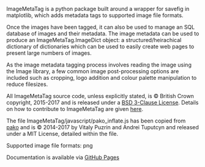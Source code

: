 ImageMetaTag is a python package built around a wrapper for savefig in matplotlib, which adds metadata tags to supported image file formats.

Once the images have been tagged, it can also be used to manage an SQL database of images and their metadata. The image metadata can be used to produce an ImageMetaTag.ImageDict object: a structured/heirachical dictionary of dictionaries which can be used to easily create web pages to present large numbers of images.

As the image metadata tagging process involves reading the image using the Image library, a few common image post-processing options are included such as cropping, logo addition and colour palette manipulation to reduce filesizes.

All ImageMetaTag source code, unless explicitly stated, is © British Crown copyright, 2015-2017 and is released under a [BSD 3-Clause License](LICENSE). Details on how to contribute to ImageMetaTag are given [here](CONTRIBUTING.md).

The file ImageMetaTag/javascript/pako_inflate.js has been copied from [pako](https://github.com/nodeca/pako "pako") and is © 2014-2017 by Vitaly Puzrin and Andrei Tuputcyn and released under a MIT License, detailed within the file.

Supported image file formats: png

Documentation is available via [GitHub Pages](http://scitools-incubator.github.io/image-meta-tag/build/html/index.html "ImageMetaTag Documentation on GitHub Pages")